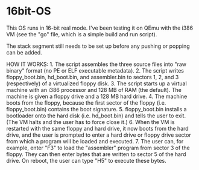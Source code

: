# 16bit-OS
This OS runs in 16-bit real mode. I've been testing it on QEmu with the i386 VM (see the "go" file, which is a simple build and run script).

The stack segment still needs to be set up before any pushing or popping can be added.

HOW IT WORKS:
	1. The script assembles the three source files into "raw binary" format (no PE or ELF executable metadata).
	2. The script writes floppy_boot.bin, hd_boot.bin, and assembler.bin to sectors 1, 2, and 3 (respectively) of a virtualized floppy disk.
	3. The script starts up a virtual machine with an i386 processor and 128 MB of RAM (the default).
		The machine is given a floppy drive and a 128 MB hard drive.
	4. The machine boots from the floppy, because the first sector of the floppy (i.e. floppy_boot.bin) contains the boot signature.
	5. floppy_boot.bin installs a bootloader onto the hard disk (i.e. hd_boot.bin) and tells the user to exit.
		(The VM halts and the user has to force close it.)
	6. When the VM is restarted with the same floppy and hard drive, it now boots from the hard drive, and the user is prompted to
		enter a hard drive or floppy drive sector from which a program will be loaded and executed.
	7. The user can, for example, enter "F3" to load the "assembler" program from sector 3 of the floppy. They can then enter bytes that
		are written to sector 5 of the hard drive. On reboot, the user can type "H5" to execute these bytes.
